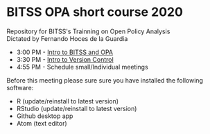 # BITSS OPA short course 2020
Repository for BITSS's Trainning on Open Policy Analysis    
Dictated by Fernando Hoces de la Guardia

- 3:00 PM	- [Intro to BITSS  and OPA](https://github.com/BITSS-OPA/URAP2020/blob/master/URAP_Onboarding.pptx)
- 3:30 PM	- [Intro to Version Control](https://github.com/BITSS-OPA/URAP2020/blob/master/01a-Git-GUI/rep_workflow_slides.pdf)
- 4:55 PM	- Schedule small/Individual meetings

Before this meeting please sure sure you have installed the following software:
 -  R (update/reinstall to latest version)
 -  RStudio  (update/reinstall to latest version)
 -  Github desktop app
 -  Atom (text editor)

